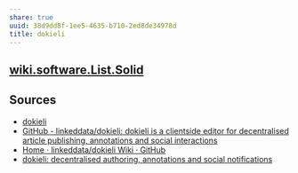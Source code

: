 ```yaml
---
share: true
uuid: 38d9dd8f-1ee5-4635-b710-2ed8de34978d
title: dokieli
---
```

## [wiki.software.List.Solid](/dentropydaemon-wiki/Software/List/Solid)

## Sources

* [dokieli](https://dokie.li/)
* [GitHub - linkeddata/dokieli: dokieli is a clientside editor for decentralised article publishing, annotations and social interactions](https://github.com/linkeddata/dokieli)
* [Home · linkeddata/dokieli Wiki · GitHub](https://github.com/linkeddata/dokieli/wiki)
* [dokieli: decentralised authoring, annotations and social notifications](https://csarven.ca/dokieli)